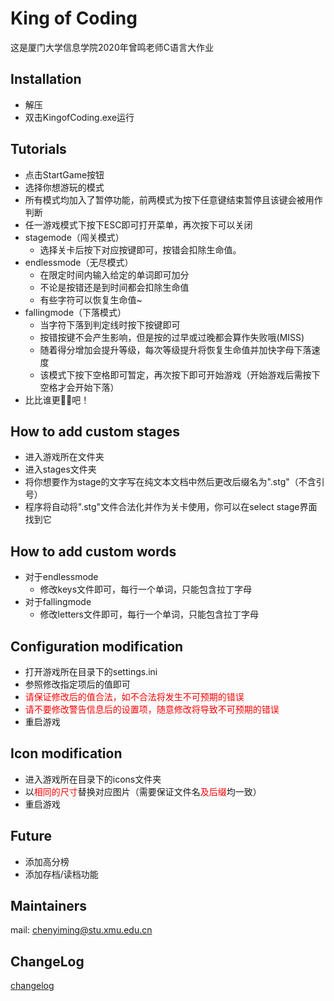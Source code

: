 # King of Coding
这是厦门大学信息学院2020年曾鸣老师C语言大作业

## Installation

- 解压
- 双击KingofCoding.exe运行

## Tutorials

- 点击StartGame按钮
- 选择你想游玩的模式
- 所有模式均加入了暂停功能，前两模式为按下任意键结束暂停且该键会被用作判断
- 任一游戏模式下按下ESC即可打开菜单，再次按下可以关闭
- stagemode（闯关模式）
    - 选择关卡后按下对应按键即可，按错会扣除生命值。
- endlessmode（无尽模式）
    - 在限定时间内输入给定的单词即可加分
    - 不论是按错还是到时间都会扣除生命值
    - 有些字符可以恢复生命值~
- fallingmode（下落模式）
    - 当字符下落到判定线时按下按键即可
    - 按错按键不会产生影响，但是按的过早或过晚都会算作失败哦(MISS)
    - 随着得分增加会提升等级，每次等级提升将恢复生命值并加快字母下落速度
    - 该模式下按下空格即可暂定，再次按下即可开始游戏（开始游戏后需按下空格才会开始下落）
- 比比谁更🐂🍺吧！

## How to add custom stages

- 进入游戏所在文件夹
- 进入stages文件夹
- 将你想要作为stage的文字写在纯文本文档中然后更改后缀名为".stg"（不含引号）
- 程序将自动将".stg"文件合法化并作为关卡使用，你可以在select stage界面找到它

## How to add custom words

- 对于endlessmode
    - 修改keys文件即可，每行一个单词，只能包含拉丁字母
- 对于fallingmode
    - 修改letters文件即可，每行一个单词，只能包含拉丁字母

## Configuration modification

- 打开游戏所在目录下的settings.ini
- 参照修改指定项后的值即可
- <font color=red>请保证修改后的值合法，如不合法将发生不可预期的错误</font>
- <font color=red>请不要修改警告信息后的设置项，随意修改将导致不可预期的错误</font>
- 重启游戏

## Icon modification

- 进入游戏所在目录下的icons文件夹
- 以<font color=red>相同的尺寸</font>替换对应图片（需要保证文件名<font color=red>及后缀</font>均一致）
- 重启游戏

## Future

- 添加高分榜
- 添加存档/读档功能

## Maintainers

mail: chenyiming@stu.xmu.edu.cn

## ChangeLog

[changelog](./changelog.md)